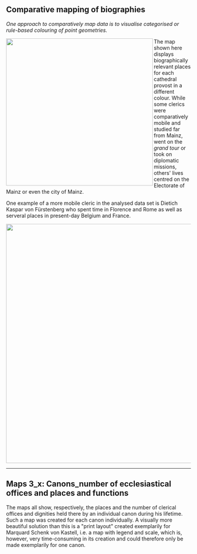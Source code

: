 <h2>Comparative mapping of biographies</h2>

<p><em>One approach to comparatively map data is to visualise categorised or rule-based colouring of point geometries.</em></p>

<a href="./maps/Map_Domherren_byNAME.png"><img src="./maps/Map_Domherren_byNAME.png" width="400px" align="left"/></a>

<p padding="10px">The map shown here displays biographically relevant places for each cathedral provost in a different colour. While some clerics were comparatively mobile and studied far from Mainz, went on the <em>grand tour</em> or took on diplomatic missions, others' lives centred on the Electorate of Mainz or even the city of Mainz.</p>
<p padding="10px">One example of a more mobile cleric in the analysed data set is Dietich Kaspar von Fürstenberg who spent time in Florence and Rome as well as serveral places in present-day Belgium and France.</p>

<a href="./maps/Map_DietrichKaspar-von-Fürstenberg.png"><img src="./maps/Map_DietrichKaspar-von-Fürstenberg.png" width="650px" align="center"/></a>

<hr>

<h2>Maps 3_x: Canons_number of ecclesiastical offices and places and functions</h2>

<p>The maps all show, respectively, the places and the number of clerical offices and dignities held there by an individual canon during his lifetime. Such a map was created for each canon individually. 
A visually more beautiful solution than this is a "print layout" created exemplarily for Marquard Schenk von Kastell, i.e. a map with legend and scale, which is, however, very time-consuming in its creation and could therefore only be made exemplarily for one canon.</p>
